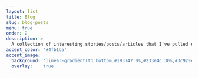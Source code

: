 ```yaml
---
layout: list
title: Blog
slug: blog-posts
menu: true
order: 2
description: >
  A collection of interesting stories/posts/articles that I've pulled out from the Internet.
accent_color: '#4fb1ba'
accent_image:
  background: 'linear-gradient(to bottom,#193747 0%,#233e4c 30%,#3c929e 50%,#d5d5d4 70%,#cdccc8 100%)'
  overlay:    true  
---
```

